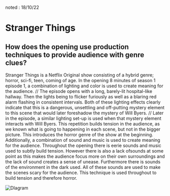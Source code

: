 noted : 18/10/22

# Stranger Things

## How does the opening use production techniques to provide audience with genre clues?

Stranger Things is a Netflix Original show consisting of a hybrid genre; horror, sci-fi, teen, coming of age. In the opening 8 minutes of season 1 episode 1, a combination of lighting and color is used to create meaning for the audience. // The episode opens with a long, barely-lit  hospital-like hallway. Then the lights being to flicker furiously as well as a blaring red alarm flashing in consistent intervals. Both of these lighting effects clearly indicate that this is a dangerous, unsettling and off-putting mystery element to this scene that would later foreshadow the mystery of Will Byers. // Later in the episode, a similar lighting set-up is used when that mystery element interacts with Will Byers. This repetition builds tension in the audience, as we known what is going to happening in each scene, but not in the bigger picture. This introduces the horror genre of the show at the beginning.  
Additionally, a combination of sound and music is used to create meaning for the audience. Throughout the opening there is eerie sounds and music used to subtly build tension. However there is also a lack ofsounds at some point as this makes the audience focus more on their own surroundings and the lack of sound creates a sense of unease. Furthermore there is sounds of the environment in the dark used. All of these sounds are used to make the scenes scary for the audience. This technique is used throughout to build tension and therefore horror. 

![DIagram](../images/IDEFK.png)